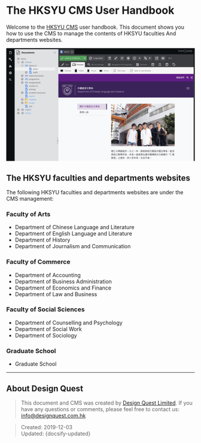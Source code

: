 # The HKSYU CMS User Handbook

Welcome to the [HKSYU CMS](http://hksyu.dev.dq.hk/admin) user handbook. This document shows you how to use the CMS to manage the contents of HKSYU faculties And departments websites.

![](basic/images/03.jpg)

## The HKSYU faculties and departments websites
The following HKSYU faculties and departments websites are under the CMS management:

### Faculty of Arts
- Department of Chinese Language and Literature
- Department of English Language and Literature
- Department of History
- Department of Journalism and Communication

### Faculty of Commerce
- Department of Accounting
- Department of Business Administration
- Department of Economics and Finance
- Department of Law and Business

### Faculty of Social Sciences
- Department of Counselling and Psychology
- Department of Social Work
- Department of Sociology

### Graduate School
- Graduate School

---
## About Design Quest

> This document and CMS was created by [Design Quest Limited](https://designquest.com.hk). If you have any questions or comments, please feel free to contact us: info@designquest.com.hk

> Created: 2019-12-03<br>
> Updated: {docsify-updated}
